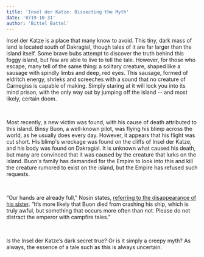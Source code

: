 ```yaml
---
title: 'Insel der Katze: Dissecting the Myth'
date: '0719-10-31'
author: 'Bittel Battel'
---
```


Insel der Katze is a place that many know to avoid. This tiny, dark mass of land is located south of Dakragial, though tales of it are far larger than the island itself. Some brave bubs attempt to discover the truth behind this foggy island, but few are able to live to tell the tale. However, for those who escape, many tell of the same thing: a solitary creature, shaped like a sausage with spindly limbs and deep, red eyes. This sausage, formed of eldritch energy, shrieks and screeches with a sound that no creature of Carnegiss is capable of making. Simply staring at it will lock you into its mind prison, with the only way out by jumping off the island -- and most likely, certain doom.

‎

Most recently, a new victim was found, with his cause of death attributed to this island. Binsy Buon, a well-known pilot, was flying his blimp across the world, as he usually does every day. However, it appears that his flight was cut short. His blimp's wreckage was found on the cliffs of Insel der Katze, and his body was found on Dakragial. It is unknown what caused his death, but many are convinced that it was caused by the creature that lurks on the island. Buon's family has demanded for the Empire to look into this and kill the creature rumored to exist on the island, but the Empire has refused such requests.

‎

“Our hands are already full,” Nosin states, [referring to the disappearance of his sister](bubla-missing "Nose Bub, Bubla, Gone Missing"). “It’s more likely that Buon died from crashing his ship, which is truly awful, but something that occurs more often than not. Please do not distract the emperor with campfire tales.”

‎

Is the Insel der Katze’s dark secret true? Or is it simply a creepy myth? As always, the essence of a tale such as this is always uncertain.